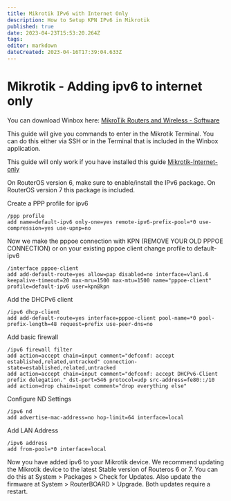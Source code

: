 ```yaml
---
title: Mikrotik IPv6 with Internet Only
description: How to Setup KPN IPv6 in Mikrotik
published: true
date: 2023-04-23T15:53:20.264Z
tags: 
editor: markdown
dateCreated: 2023-04-16T17:39:04.633Z
---
```


# Mikrotik - Adding ipv6 to internet only

You can download Winbox here: [ MikroTik Routers and Wireless - Software](https://mikrotik.com/download)

This guide will give you commands to enter in the Mikrotik Terminal. You can do this either via SSH or in the Terminal that is included in the Winbox application.

This guide will only work if you have installed this guide [Mikrotik-Internet-only](/guides/mikrotik/kpn/Mikrotik-Internet-only)

On RouterOS version 6, make sure to enable/install the IPv6 package. On RouterOS version 7 this package is included. 

Create a PPP profile for ipv6

```
/ppp profile
add name=default-ipv6 only-one=yes remote-ipv6-prefix-pool=*0 use-compression=yes use-upnp=no
```
Now we make the pppoe connection with KPN (REMOVE YOUR OLD PPPOE CONNECTION)
or on your existing pppoe client change profile to default-ipv6

```
/interface pppoe-client
add add-default-route=yes allow=pap disabled=no interface=vlan1.6 keepalive-timeout=20 max-mru=1500 max-mtu=1500 name="pppoe-client" profile=default-ipv6 user=kpn@kpn
```

Add the DHCPv6 client

```
/ipv6 dhcp-client
add add-default-route=yes interface=pppoe-client pool-name=*0 pool-prefix-length=48 request=prefix use-peer-dns=no
```

Add basic firewall

```
/ipv6 firewall filter
add action=accept chain=input comment="defconf: accept established,related,untracked" connection-state=established,related,untracked
add action=accept chain=input comment="defconf: accept DHCPv6-Client prefix delegation." dst-port=546 protocol=udp src-address=fe80::/10
add action=drop chain=input comment="drop everything else"
```

Configure ND Settings

```
/ipv6 nd
add advertise-mac-address=no hop-limit=64 interface=local
```

Add LAN Address

``` 
/ipv6 address
add from-pool=*0 interface=local
```

Now you have added ipv6 to your Mikrotik device. We recommend updating the Mikrotik device to the latest Stable version of Routeros 6 or 7. You can do this at System > Packages > Check for Updates. Also update the firmware at System > RouterBOARD > Upgrade. Both updates require a restart. 
